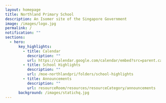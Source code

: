 ```yaml
---
layout: homepage
title: Northland Primary School
description: An Isomer site of the Singapore Government
image: /images/logo.jpg
permalink: /
notification: ""
sections:
  - hero:
      key_highlights:
        - title: Calendar
          description: ""
          url: https://calendar.google.com/calendar/embed?src=parent.calendar%40nps.edu.sg&ctz=Asia%2FSingapore
        - title: School Highlights
          description: ""
          url: /moe-northlandpri/folders/school-highlights
        - title: Announcements
          description: ""
          url: resourceRoom/resources/resourceCategory/announcements
      background: /images/statichq.jpg
---
```

